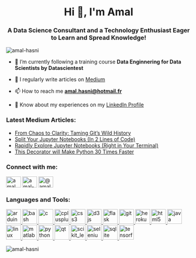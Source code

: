 <h1 align="center">Hi 👋, I'm Amal</h1>
<h3 align="center">A Data Science Consultant and a Technology Enthusiast Eager to Learn and Spread Knowledge!</h3>

<p align="left"> <img src="https://komarev.com/ghpvc/?username=amal-hasni&label=Profile%20views&color=0e75b6&style=flat" alt="amal-hasni" /> </p>

- 🌱 I’m currently following a training course **Data Enginnering for Data Scientists by Datascientest**

- 📝 I regularly write articles on [Medium](https://amal-hasni.medium.com/)

- 📫 How to reach me **amal.hasni@hotmail.fr**

- 📄 Know about my experiences on my [LinkedIn Profile](https://www.linkedin.com/in/amal-hasni/)

### Latest Medium Articles:
<!-- BLOG-POST-LIST:START -->
- [From Chaos to Clarity: Taming Git’s Wild History](https://blog.stackademic.com/from-chaos-to-clarity-taming-gits-wild-history-56abc4954aac?source=rss-d38873cbc5aa------2)
- [Split Your Jupyter Notebooks &lpar;In 2 Lines of Code&rpar;](https://medium.com/towards-data-science/split-your-jupyter-notebooks-in-2-lines-of-code-de345d647454?source=rss-d38873cbc5aa------2)
- [Rapidly Explore Jupyter Notebooks &lpar;Right in Your Terminal&rpar;](https://medium.com/towards-data-science/rapidly-explore-jupyter-notebooks-right-in-your-terminal-67598d2265c2?source=rss-d38873cbc5aa------2)
- [This Decorator will Make Python 30 Times Faster](https://medium.com/towards-data-science/this-decorator-will-make-python-30-times-faster-715ca5a66d5f?source=rss-d38873cbc5aa------2)
<!-- BLOG-POST-LIST:END -->

<h3 align="left">Connect with me:</h3>
<p align="left">
<a href="https://twitter.com/amal_hasni_" target="blank"><img align="center" src="https://cdn.jsdelivr.net/npm/simple-icons@3.0.1/icons/twitter.svg" alt="amal_hasni_" height="30" width="40" /></a>
<a href="https://linkedin.com/in/amal-hasni" target="blank"><img align="center" src="https://cdn.jsdelivr.net/npm/simple-icons@3.0.1/icons/linkedin.svg" alt="amal-hasni" height="30" width="40" /></a>
<a href="https://medium.com/@amal-hasni" target="blank"><img align="center" src="https://cdn.jsdelivr.net/npm/simple-icons@3.0.1/icons/medium.svg" alt="@amal-hasni" height="30" width="40" /></a>
</p>

<h3 align="left">Languages and Tools:</h3>
<p align="left"> <a href="https://www.arduino.cc/" target="_blank"> <img src="https://cdn.worldvectorlogo.com/logos/arduino-1.svg" alt="arduino" width="40" height="40"/> </a> <a href="https://www.gnu.org/software/bash/" target="_blank"> <img src="https://www.vectorlogo.zone/logos/gnu_bash/gnu_bash-icon.svg" alt="bash" width="40" height="40"/> </a> <a href="https://www.cprogramming.com/" target="_blank"> <img src="https://devicons.github.io/devicon/devicon.git/icons/c/c-original.svg" alt="c" width="40" height="40"/> </a> <a href="https://www.w3schools.com/cpp/" target="_blank"> <img src="https://devicons.github.io/devicon/devicon.git/icons/cplusplus/cplusplus-original.svg" alt="cplusplus" width="40" height="40"/> </a> <a href="https://www.w3schools.com/css/" target="_blank"> <img src="https://devicons.github.io/devicon/devicon.git/icons/css3/css3-original-wordmark.svg" alt="css3" width="40" height="40"/> </a> <a href="https://d3js.org/" target="_blank"> <img src="https://devicons.github.io/devicon/devicon.git/icons/d3js/d3js-original.svg" alt="d3js" width="40" height="40"/> </a> <a href="https://flask.palletsprojects.com/" target="_blank"> <img src="https://www.vectorlogo.zone/logos/pocoo_flask/pocoo_flask-icon.svg" alt="flask" width="40" height="40"/> </a> <a href="https://git-scm.com/" target="_blank"> <img src="https://www.vectorlogo.zone/logos/git-scm/git-scm-icon.svg" alt="git" width="40" height="40"/> </a> <a href="https://heroku.com" target="_blank"> <img src="https://www.vectorlogo.zone/logos/heroku/heroku-icon.svg" alt="heroku" width="40" height="40"/> </a> <a href="https://www.w3.org/html/" target="_blank"> <img src="https://devicons.github.io/devicon/devicon.git/icons/html5/html5-original-wordmark.svg" alt="html5" width="40" height="40"/> </a> <a href="https://www.java.com" target="_blank"> <img src="https://devicons.github.io/devicon/devicon.git/icons/java/java-original-wordmark.svg" alt="java" width="40" height="40"/> </a> <a href="https://www.linux.org/" target="_blank"> <img src="https://devicons.github.io/devicon/devicon.git/icons/linux/linux-original.svg" alt="linux" width="40" height="40"/> </a> <a href="https://www.mathworks.com/" target="_blank"> <img src="https://raw.githubusercontent.com/simple-icons/simple-icons/master/icons/mathworks.svg" alt="matlab" width="40" height="40"/> </a> <a href="https://www.python.org" target="_blank"> <img src="https://devicons.github.io/devicon/devicon.git/icons/python/python-original.svg" alt="python" width="40" height="40"/> </a> <a href="https://www.qt.io/" target="_blank"> <img src="https://upload.wikimedia.org/wikipedia/commons/0/0b/Qt_logo_2016.svg" alt="qt" width="40" height="40"/> </a> <a href="https://scikit-learn.org/" target="_blank"> <img src="https://upload.wikimedia.org/wikipedia/commons/0/05/Scikit_learn_logo_small.svg" alt="scikit_learn" width="40" height="40"/> </a> <a href="https://www.selenium.dev" target="_blank"> <img src="https://raw.githubusercontent.com/detain/svg-logos/780f25886640cef088af994181646db2f6b1a3f8/svg/selenium-logo.svg" alt="selenium" width="40" height="40"/> </a> <a href="https://www.sqlite.org/" target="_blank"> <img src="https://www.vectorlogo.zone/logos/sqlite/sqlite-icon.svg" alt="sqlite" width="40" height="40"/> </a> <a href="https://www.tensorflow.org" target="_blank"> <img src="https://www.vectorlogo.zone/logos/tensorflow/tensorflow-icon.svg" alt="tensorflow" width="40" height="40"/> </a> </p>

<p><img align="center" src="https://github-readme-stats.vercel.app/api/top-langs?username=amal-hasni&show_icons=true&locale=en&layout=compact" alt="amal-hasni" /></p>

